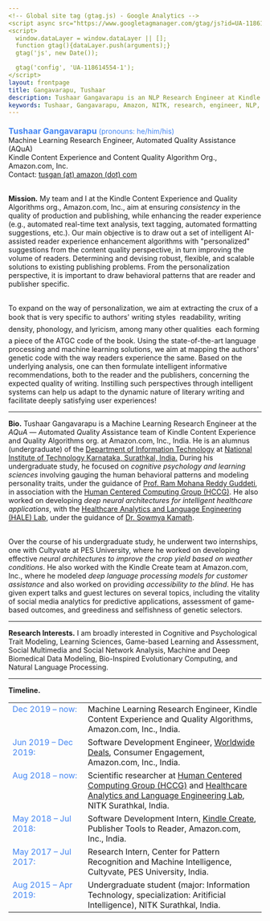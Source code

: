 ```yaml
---
<!-- Global site tag (gtag.js) - Google Analytics -->
<script async src="https://www.googletagmanager.com/gtag/js?id=UA-118614554-1"></script>
<script>
  window.dataLayer = window.dataLayer || [];
  function gtag(){dataLayer.push(arguments);}
  gtag('js', new Date());

  gtag('config', 'UA-118614554-1');
</script>
layout: frontpage
title: Gangavarapu, Tushaar
description: Tushaar Gangavarapu is an NLP Research Engineer at Kindle Content Experience and Quality Algorithms, Amazon.com, Inc. 
keywords: Tushaar, Gangavarapu, Amazon, NITK, research, engineer, NLP, ML, AI, DL
---
```


<!-- <div class="container">
    <div class="row-fluid">
        <div class="span10">
            Extremely interested in Cognitive Psychology, Learning Sciences, and Bioinformatics. A voracious reader of evolutionary biology. I worked with the Worldwide Deals Team, Community Shopping at Amazon.com, Inc. for ranking of the deals on the "Today's Deals" page. I'm moving to the Kindle Quality Algorithms team as a research engineer, to solve challenging NLP tasks!
        </div>
        <div class="span2">
        <a href="../assets/images/tushaar.jpeg">
          <img src="../assets/images/tushaar.jpeg"
                  title="Tushaar Gangavarapu" alt="Gangavarapu, Tushaar"/></a>
        </div>
    </div>
</div> -->

<style type="text/css">
  hr.style {
    border: 0;
    height: 1px;
    background-image: linear-gradient(to right, rgba(0, 0, 0, 0), rgba(0, 0, 0, 0.35), rgba(0, 0, 0, 0));
  }

  h3 {
    display:inline;
  }
</style>

<div>
  <p style="margin-bottom:0.5cm;"></p><font color="#4285F4"><h3>Tushaar Gangavarapu</h3> (pronouns: he/him/his)</font>
</div>
<div>
  Machine Learning Research Engineer, Automated Quality Assistance (AQuA) <br/>Kindle Content Experience and Content Quality Algorithm Org., Amazon.com, Inc.
  <br/>Contact: <a href="mailto:tusgan@amazon.com" style="height:15px"> tusgan (at) amazon (dot) com </a>
</div>

<br/>

<p>
  <b>Mission.</b> My team and I at the Kindle Content Experience and Quality Algorithms org., Amazon.com, Inc., aim at ensuring <i>consistency</i> in the quality of production and publishing, while enhancing the reader experience (e.g., automated real-time text analysis, text tagging, automated formatting suggestions, etc.). Our main objective is to draw out a set of intelligent AI-assisted reader experience enhancement algorithms with "personalized" suggestions from the content quality perspective, in turn improving the volume of readers. Determining and devising robust, flexible, and scalable solutions to existing publishing problems. From the personalization perspective, it is important to draw behavioral patterns that are reader and publisher specific.<br/><br/>

  To expand on the way of personalization, we aim at extracting the crux of a book that is very specific to authors' writing styles &#151; readability, writing density, phonology, and lyricism, among many other qualities &#151; each forming a piece of the ATGC code of the book. Using the state-of-the-art language processing and machine learning solutions, we aim at mapping the authors' genetic code with the way readers experience the same. Based on the underlying analysis, one can then formulate intelligent informative recommendations, both to the reader and the publishers, concerning the expected quality of writing. Instilling such perspectives through intelligent systems can help us adapt to the dynamic nature of literary writing and facilitate deeply satisfying user experiences!
</p>

<hr class="style"/>

<p>
  <b>Bio.</b> Tushaar Gangavarapu is a Machine Learning Research Engineer at the <i>AQuA</i> &#151; <i>A</i>utomated <i>Qu</i>ality <i>A</i>ssistance team of Kindle Content Experience and Quality Algorithms org. at Amazon.com, Inc., India. He is an alumnus (undergraduate) of the <a href="https://infotech.nitk.ac.in/" target="_blank">Department of Information Technology</a> at <a href="http://www.nitk.ac.in/">National Institute of Technology Karnataka, Surathkal, India.</a> During his undergraduate study, he focused on <i>cognitive psychology and learning sciences</i> involving gauging the human behavioral patterns and modeling personality traits, under the guidance of <a href="https://infotech.nitk.ac.in/faculty/ram-mohana-reddy-guddeti" target="_blank">Prof. Ram Mohana Reddy Guddeti</a>, in association with the <a href="http://hccg.nitk.ac.in/" target="_blank">Human Centered Computing Group (HCCG)</a>. He also worked on developing <i>deep neural architectures for intelligent healthcare applications</i>, with the <a href="https://halelabnitk.github.io/" target="_blank">Healthcare Analytics and Language Engineering (HALE) Lab</a>, under the guidance of <a href="https://infotech.nitk.ac.in/faculty/sowmya-kamath-s" target="_blank">Dr. Sowmya Kamath</a>. <br/><br/>

  Over the course of his undergraduate study, he underwent two internships, one with Cultyvate at PES University, where he worked on developing effective <i>neural architectures to improve the crop yield based on weather conditions</i>. He also worked with the Kindle Create team at Amazon.com, Inc., where he modeled <i>deep language processing models for customer assistance</i> and also worked on providing <i>accessibility to the blind</i>. He has given expert talks and guest lectures on several topics, including the vitality of social media analytics for predictive applications, assessment of game-based outcomes, and greediness and selfishness of genetic selectors.
</p>

<hr class="style"/>

<p>
  <b>Research Interests.</b> I am broadly interested in Cognitive and Psychological Trait Modeling, Learning Sciences, Game-based Learning and Assessment, Social Multimedia and Social Network Analysis, Machine and Deep Biomedical Data Modeling, Bio-Inspired Evolutionary Computing, and Natural Language Processing.
</p>

<hr class="style"/>

<b>Timeline.</b><p style="margin-bottom:0.25cm;"></p>
<table border="0" width="100%" style="vertical-align: text-top;">
<colgroup><col width="150px"></colgroup>
<tbody>
  <tr>
    <td style="vertical-align: text-top;"><span><font color="#4285F4">Dec 2019 &#150; now:</font></span></td>
    <td><span>Machine Learning Research Engineer, Kindle Content Experience and Quality Algorithms, Amazon.com, Inc., India.</span></td>
  </tr>

  <tr>
    <td style="vertical-align: text-top;"><span><font color="#4285F4">Jun 2019 &#150; Dec 2019:</font></span></td>
    <td><span>Software Development Engineer, <a href="https://www.amazon.com/gp/goldbox" target="_blank">Worldwide Deals</a>, Consumer Engagement, Amazon.com, Inc., India.</span></td>
  </tr>

  <tr>
    <td style="vertical-align: text-top;"><span><font color="#4285F4">Aug 2018 &#150; now:</font></span></td>
    <td style="vertical-align: text-top;"><span> Scientific researcher at <a href="http://hccg.nitk.ac.in/" target="_blank">Human Centered Computing Group (HCCG)</a> and <a href="https://halelabnitk.github.io/" target="_blank">Healthcare Analytics and Language Engineering Lab</a>, NITK Surathkal, India.</span></td>
  </tr>

  <tr>
    <td style="vertical-align: text-top;"><span><font color="#4285F4">May 2018 &#150; Jul 2018:</font></span></td>
    <td style="vertical-align: text-top;"><span>Software Development Intern, <a href="https://www.amazon.com/Kindle-Create/b?ie=UTF8&node=18292298011">Kindle Create</a>, Publisher Tools to Reader, Amazon.com, Inc., India.</span></td>
  </tr>

  <tr>
    <td style="vertical-align: text-top;"><span><font color="#4285F4">May 2017 &#150; Jul 2017:</font></span></td>
    <td style="vertical-align: text-top;"><span>Research Intern, Center for Pattern Recognition and Machine Intelligence, Cultyvate, PES University, India.</span></td>
  </tr>

  <tr>
    <td style="vertical-align: text-top;"> <span><font color="#4285F4">Aug 2015 &#150; Apr 2019:</font></span></td>
    <td style="vertical-align: text-top;"> <span>Undergraduate student (major: Information Technology, specialization: Aritificial Intelligence), NITK Surathkal, India.</td>
  </tr>
</tbody>
</table>